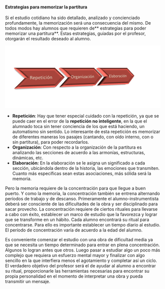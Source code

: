 #### Estrategias para  memorizar la partitura

Si el estudio cotidiano ha sido detallado, analizado y concienciado profundamente, la memorización será una consecuencia del mismo. De todos modos hay alumnos que requieren de** estrategias para poder memorizar una partitura**. Estas estrategias, guiadas por el profesor, otorgarán el resultado deseado al alumno.

![](/images/image3.png)

* **Repetición**: Hay que tener especial cuidado con la repetición, ya que se puede caer en el error de la **repetición no inteligente**, en la que el alumnado toca sin tener conciencia de los que está haciendo, un automatismo sin sentido. Lo interesante de esta repetición es memorizar de diferentes maneras los pasajes \(cantando, con oído interno, con o sin partitura\), para poder recordarlos.
* **Organización**: Con respecto a la organización de la partitura es analizando las secciones de acuerdo a las armonías, estructuras, dinámicas, etc.
* **Elaboración:** En la elaboración se le asigna un significado a cada sección, ubicándola dentro de la historia, las emociones que transmiten. Cuanto más específicas sean estas asociaciones, más sólida será la memoria.

Pero la memoria requiere de la concentración para que llegue a buen puerto. Y como la memoria, la concentración también se entrena alternando períodos de trabajo y de descanso. Primeramente el alumno-instrumentista deberá ser consciente de las dificultades de la obra y ser  disciplinado para sacar provecho. La concentración requiere de ciertos rituales para llevarse a cabo con éxito, establecer un marco de estudio que la favorezca y lograr que se transforme en un hábito. Cada alumno encontrará su ritual para concentrarse. Para ello es importante establecer un tiempo diario al estudio. El período de concentración varía de acuerdo a la edad  del alumno.

Es conveniente comenzar el estudio con una obra de dificultad media ya que se necesita un tiempo determinado para entrar en plena concentración. Algunos lo logran antes que otros. Luego pasar a estudiar algo un poco más complejo que requiera un esfuerzo mental mayor y finalizar con algo sencillo en la que interfiera menos el agotamiento y completar así un ciclo. El verdadero objetivo del profesor será el de ayudar al alumno a encontrar su ritual, proporcionarle las herramientas necesarias para encontrar su propia personalidad en el momento de interpretar una obra y pueda transmitir un mensaje.

